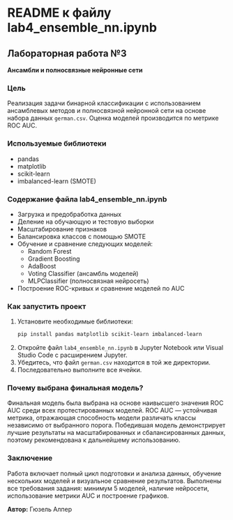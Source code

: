 # README к файлу lab4_ensemble_nn.ipynb

## Лабораторная работа №3
**Ансамбли и полносвязные нейронные сети**

### Цель
Реализация задачи бинарной классификации с использованием ансамблевых методов и полносвязной нейронной сети на основе набора данных `german.csv`. Оценка моделей производится по метрике ROC AUC.

### Используемые библиотеки
- pandas
- matplotlib
- scikit-learn
- imbalanced-learn (SMOTE)

### Содержание файла lab4_ensemble_nn.ipynb
- Загрузка и предобработка данных
- Деление на обучающую и тестовую выборки
- Масштабирование признаков
- Балансировка классов с помощью SMOTE
- Обучение и сравнение следующих моделей:
  - Random Forest
  - Gradient Boosting
  - AdaBoost
  - Voting Classifier (ансамбль моделей)
  - MLPClassifier (полносвязная нейросеть)
- Построение ROC-кривых и сравнение моделей по AUC

### Как запустить проект
1. Установите необходимые библиотеки:
   ```bash
   pip install pandas matplotlib scikit-learn imbalanced-learn
   ```
2. Откройте файл `lab4_ensemble_nn.ipynb` в Jupyter Notebook или Visual Studio Code с расширением Jupyter.
3. Убедитесь, что файл `german.csv` находится в той же директории.
4. Последовательно выполните все ячейки.

### Почему выбрана финальная модель?
Финальная модель была выбрана на основе наивысшего значения ROC AUC среди всех протестированных моделей. ROC AUC — устойчивая метрика, отражающая способность модели различать классы независимо от выбранного порога. Победившая модель демонстрирует лучшие результаты на масштабированных и сбалансированных данных, поэтому рекомендована к дальнейшему использованию.

### Заключение
Работа включает полный цикл подготовки и анализа данных, обучение нескольких моделей и визуальное сравнение результатов. Выполнены все требования задания: минимум 5 моделей, наличие нейросети, использование метрики AUC и построение графиков.

**Автор:** Гюзель Алпер
